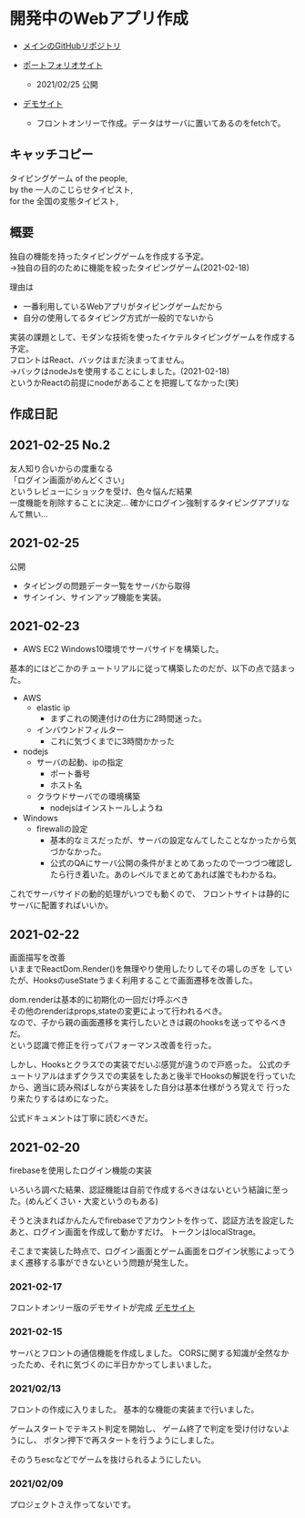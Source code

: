 # 開発中のWebアプリ作成

+ [メインのGitHubリポジトリ](https://github.com/ichir0roie/FlarkTyping/)

+ [ポートフォリオサイト](http://ichir0roie.com/FlaskTyping/)
  + 2021/02/25 公開

+ [デモサイト](http://ichir0roie.com/frontOnly/)
  + フロントオンリーで作成。データはサーバに置いてあるのをfetchで。

## キャッチコピー

タイピングゲーム of the people,  
by the 一人のこじらせタイピスト,  
for the 全国の変態タイピスト,  

## 概要

独自の機能を持ったタイピングゲームを作成する予定。  
→独自の目的のために機能を絞ったタイピングゲーム(2021-02-18)  

理由は

+ 一番利用しているWebアプリがタイピングゲームだから
+ 自分の使用してるタイピング方式が一般的でないから

実装の課題として、モダンな技術を使ったイケテルタイピングゲームを作成する予定。  
フロントはReact、バックはまだ決まってません。  
→バックはnodeJsを使用することにしました。(2021-02-18)  
というかReactの前提にnodeがあることを把握してなかった(笑)

## 作成日記

## 2021-02-25 No.2

友人知り合いからの度重なる  
「ログイン画面がめんどくさい」  
というレビューにショックを受け、色々悩んだ結果  
一度機能を削除することに決定…
確かにログイン強制するタイピングアプリなんて無い…

## 2021-02-25

公開

+ タイピングの問題データ一覧をサーバから取得
+ サインイン、サインアップ機能を実装。

## 2021-02-23

+ AWS EC2 Windows10環境でサーバサイドを構築した。

基本的にはどこかのチュートリアルに従って構築したのだが、以下の点で詰まった。

+ AWS
  + elastic ip
    + まずこれの関連付けの仕方に2時間迷った。
  + インバウンドフィルター
    + これに気づくまでに3時間かかった
+ nodejs
  + サーバの起動、ipの指定
    + ポート番号
    + ホスト名
  + クラウドサーバでの環境構築
    + nodejsはインストールしようね
+ Windows
  + firewallの設定
    + 基本的なミスだったが、サーバの設定なんてしたことなかったから気づかなかった。
    + 公式のQAにサーバ公開の条件がまとめてあったので一つづつ確認したら行き着いた。あのレベルでまとめてあれば誰でもわかるね。

これでサーバサイドの動的処理がいつでも動くので、
フロントサイトは静的にサーバに配置すればいいか。

## 2021-02-22

画面描写を改善  
いままでReactDom.Render()を無理やり使用したりしてその場しのぎを
していたが、HooksのuseStateうまく利用することで画面遷移を改善した。

dom.renderは基本的に初期化の一回だけ呼ぶべき  
その他のrenderはprops,stateの変更によって行われるべき。  
なので、子から親の画面遷移を実行したいときは親のhooksを送ってやるべきだ。  
という認識で修正を行ってパフォーマンス改善を行った。

しかし、Hooksとクラスでの実装でだいぶ感覚が違うので戸惑った。
公式のチュートリアルはまずクラスでの実装をしたあと後半でHooksの解説を行っていたから、適当に読み飛ばしながら実装をした自分は基本仕様がうろ覚えで
行ったり来たりするはめになった。

公式ドキュメントは丁寧に読むべきだ。

## 2021-02-20

firebaseを使用したログイン機能の実装

いろいろ調べた結果、認証機能は自前で作成するべきはないという結論に至った。(めんどくさい・大変というのもある)

そうと決まればかんたんでfirebaseでアカウントを作って、認証方法を設定したあと、ログイン画面を作成して動かすだけ。
トークンはlocalStrage。

そこまで実装した時点で、ログイン画面とゲーム画面をログイン状態によってうまく遷移する事ができないという問題が発生した。

### 2021-02-17

フロントオンリー版のデモサイトが完成
[デモサイト](http://ichir0roie.com/frontOnly/)

### 2021-02-15

サーバとフロントの通信機能を作成しました。
CORSに関する知識が全然なかったため、それに気づくのに半日かかってしまいました。

### 2021/02/13

フロントの作成に入りました。
基本的な機能の実装まで行いました。

ゲームスタートでテキスト判定を開始し、
ゲーム終了で判定を受け付けないようにし、
ボタン押下で再スタートを行うようにしました。

そのうちescなどでゲームを抜けられるようにしたい。

### 2021/02/09

プロジェクトさえ作ってないです。
